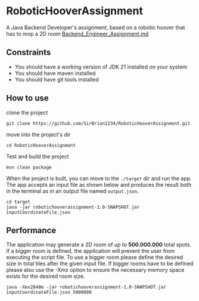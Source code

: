 # RoboticHooverAssignment
A Java Backend Developer's assignment, based on a robotic hoover that has to mop a 2D room [Backend_Engineer_Assignment.md](Backend_Engineer_Assignment.md)

## Constraints

* You should have a working version of JDK 21 installed on your system
* You should have maven installed
* You should have git tools installed

## How to use

clone the project
```
git clone https://github.com/SirBrian1234/RoboticHooverAssignment.git
```

move into the project's dir
```
cd RoboticHooverAssignment
```

Test and build the project
```
mvn clean package
```

When the project is built, you can move to the `./target` dir and run the app. 
The app accepts an input file as shown below and produces the result both in the terminal as in an output file named `output.json`. 

```
cd target
java -jar robotichooverassignment-1.0-SNAPSHOT.jar inputCoordinateFile.json
```

## Performance

The application may generate a 2D room of up to **500.000.000** total spots. If a bigger room is defined, the application will prevent the user from executing the script file.
To use a bigger room please define the desired size in total tiles after the given input file.
If bigger rooms have to be defined please also use the -Xmx option to ensure the necessary memory space exists for the desired room size.
```
java -Xmx2048m -jar robotichooverassignment-1.0-SNAPSHOT.jar inputCoordinateFile.json 5000000
```
